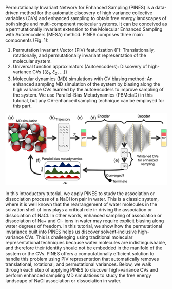 Permutationally Invariant Network for Enhanced Sampling (PINES) is a data-driven method for the automatic discovery of high variance collective variables (CVs) and enhanced sampling to obtain free energy landscapes of both single and multi-component molecular systems. It can be conceived as a permutationally invariant extension to the Molecular Enhanced Sampling with Autoencoders (MESA) method. PINES comprises three main components (Fig. 1):

1. Permutation Invariant Vector (PIV) featurization (F):  Translationally, rotationally, and permutationally invariant representation of the molecular system.
2. Universal function approximators (Autoencoders): Discovery of high-variance CVs {($\xi_1$, $\xi_2$, ...)}
3. Molecular dynamics (MD) simulations with CV biasing method: An enhanced sampling MD simulation of the system by biasing along the high variance CVs learned by the autoencoders to improve sampling of the system. We use Parallel-Bias Metadynamics (PBMetaD) in this tutorial, but any CV-enhanced sampling technique can be employed for this part.

![PINES Workflow](figures/pines.png)

In this introductory tutorial, we apply PINES to study the association or dissociation process of a NaCl ion pair in water. This is a classic system, where it is well known that the rearrangement of water molecules in the solvation shell of ions plays a critical role in driving the association or dissociation of NaCl. In other words, enhanced sampling of association or dissociation of Na+ and Cl- ions in water may require explicit biasing along water degrees of freedom. In this tutorial, we show how the permutational invariance built into PINES helps us discover solvent-inclusive high-variance CVs. This is challenging using traditional molecular representational techniques because water molecules are indistinguishable, and therefore their identity should not be embedded in the manifold of the system or the CVs. PINES offers a computationally efficient solution to handle this problem using PIV representation that automatically removes translational, rotational, and permutational variances. Below, we walk through each step of applying PINES to discover high-variance CVs and perform enhanced sampling MD simulations to study the free energy landscape of NaCl association or dissociation in water.
